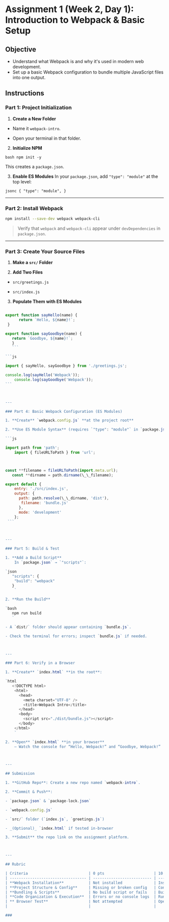 # Assignment 1 (Week 2, Day 1): Introduction to Webpack & Basic Setup

## Objective

- Understand what Webpack is and why it's used in modern web development.
- Set up a basic Webpack configuration to bundle multiple JavaScript files into one output.

## Instructions

### Part 1: Project Initialization

1. **Create a New Folder**

- Name it `webpack-intro`.

- Open your terminal in that folder.

2. **Initialize NPM**

`bash
    npm init -y
`

This creates a `package.json`.

3. **Enable ES Modules**
   In your `package.json`, add `"type": "module"` at the top level:

`jsonc
    {
      "type": "module",
      }
`

---

### Part 2: Install Webpack

```bash
npm install --save-dev webpack webpack-cli
```

> Verify that `webpack` and `webpack-cli` appear under `devDependencies` in `package.json`.

---

### Part 3: Create Your Source Files

1. **Make a `src/` Folder**

2. **Add Two Files**

- `src/greetings.js`

- `src/index.js`

3. **Populate Them with ES Modules**

````js

export function sayHello(name) {
      return `Hello, ${name}!`;
 }

export function sayGoodbye(name) {
   return `Goodbye, ${name}!`;
   }
   ```

```js

import { sayHello, sayGoodbye } from './greetings.js';

console.log(sayHello('Webpack'));
    console.log(sayGoodbye('Webpack'));
```



---

### Part 4: Basic Webpack Configuration (ES Modules)

1. **Create** `webpack.config.js` **at the project root**

2. **Use ES Module Syntax** (requires `"type": "module"` in `package.json`):

```js

import path from 'path';
    import { fileURLToPath } from 'url';



const **filename = fileURLToPath(import.meta.url);
   const **dirname = path.dirname(\_\_filename);

export default {
    entry: './src/index.js',
    output: {
      path: path.resolve(\_\_dirname, 'dist'),
       filename: 'bundle.js'
      },
      mode: 'development'
    };
 ```



---

### Part 5: Build & Test

1. **Add a Build Script**
    In `package.json` → `"scripts"`:

`json
   "scripts": {
    "build": "webpack"
   }
    `

2. **Run the Build**

`bash
   npm run build
   `

- A `dist/` folder should appear containing `bundle.js`.

- Check the terminal for errors; inspect `bundle.js` if needed.



---

### Part 6: Verify in a Browser

1. **Create** `index.html` **in the root**:

`html
   <!DOCTYPE html>
    <html>
      <head>
        <meta charset="UTF-8" />
        <title>Webpack Intro</title>
      </head>
      <body>
        <script src="./dist/bundle.js"></script>
      </body>
    </html>
    `

2. **Open** `index.html` **in your browser**  
    – Watch the console for “Hello, Webpack!” and “Goodbye, Webpack!”



---

## Submission

1. **GitHub Repo**: Create a new repo named `webpack-intro`.

2. **Commit & Push**:

- `package.json` & `package-lock.json`

- `webpack.config.js`

- `src/` folder (`index.js`, `greetings.js`)

- _(Optional)_ `index.html` if tested in-browser

3. **Submit** the repo link on the assignment platform.



---

## Rubric

| Criteria                           | 0 pts                      | 10 pts                                  | 20 pts                                                               |
| ---------------------------------- | -------------------------- | --------------------------------------- | -------------------------------------------------------------------- |
| **Webpack Installation**           | Not installed              | Installed but mis‑configured            | Properly installed (`devDependencies`), verified in `package.json`   |
| **Project Structure & Config**     | Missing or broken config   | Config present with errors              | Clear structure, working ES‑module `webpack.config.js`               |
| **Bundling & Scripts**             | No build script or fails   | Builds with warnings or partial output  | `npm run build` succeeds, produces valid `dist/bundle.js`            |
| **Code Organization & Execution**  | Errors or no console logs  | Runs but minor import/export issues     | Clean ES modules, logs correct output, demonstrates imports/exports  |
| ** Browser Test**                  | Not attempted              | Opened but no console verification      | Successfully tested in-browser; console shows expected messages      |
|                                    |                            |                                         |                                                                      |

###
````
